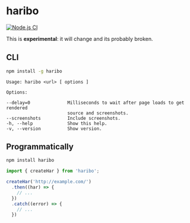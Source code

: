 # haribo

[![Node.js CI](https://github.com/wrangr/haribo/actions/workflows/node.js.yml/badge.svg)](https://github.com/wrangr/haribo/actions/workflows/node.js.yml)

This is **experimental**: it will change and its probably broken.

## CLI

```sh
npm install -g haribo
```

```
Usage: haribo <url> [ options ]

Options:

--delay=0              Milliseconds to wait after page loads to get rendered
                       source and screenshots.
--screenshots          Include screenshots.
-h, --help             Show this help.
-v, --version          Show version.
```

## Programmatically

```sh
npm install haribo
```

```js
import { createHar } from 'haribo';

createHar('http://example.com/')
  .then((har) => {
    // ...
  })
  .catch((error) => {
    // ...
  })
```
